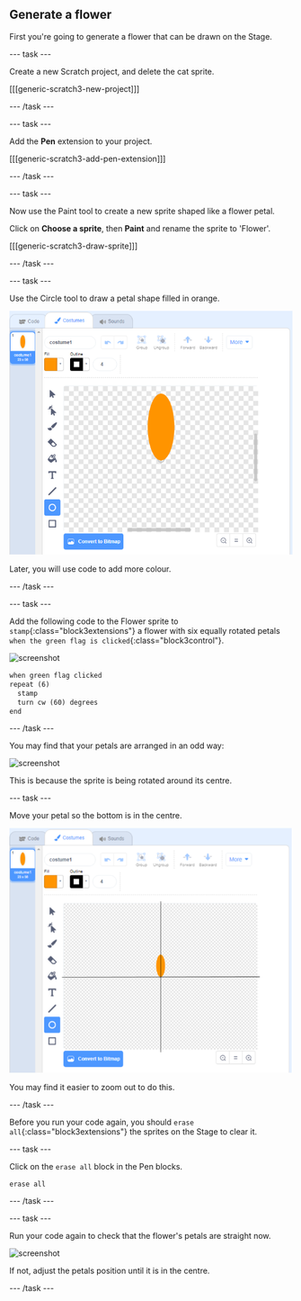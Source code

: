 ## Generate a flower

First you're going to generate a flower that can be drawn on the Stage. 

--- task ---

Create a new Scratch project, and delete the cat sprite.

[[[generic-scratch3-new-project]]]

--- /task ---

--- task ---

Add the **Pen** extension to your project.

[[[generic-scratch3-add-pen-extension]]]

--- /task ---

--- task ---

Now use the Paint tool to create a new sprite shaped like a flower petal.

Click on **Choose a sprite**, then **Paint** and rename the sprite to 'Flower'.

[[[generic-scratch3-draw-sprite]]]

--- /task ---

--- task ---

Use the Circle tool to draw a petal shape filled in orange. 

![screenshot](images/flower-petal.png)

Later, you will use code to add more colour.

--- /task ---

--- task ---

Add the following code to the Flower sprite to `stamp`{:class="block3extensions"} a flower with six equally rotated petals `when the green flag is clicked`{:class="block3control"}. 

![screenshot](images/flower-6-straight.png)

```blocks3
when green flag clicked
repeat (6) 
  stamp
  turn cw (60) degrees
end
```

--- /task ---

You may find that your petals are arranged in an odd way:

![screenshot](images/flower-6-offset.png)

This is because the sprite is being rotated around its centre. 

--- task ---

Move your petal so the bottom is in the centre.

![screenshot](images/flower-crosshair-annotated.png)

You may find it easier to zoom out to do this.

--- /task ---

Before you run your code again, you should `erase all`{:class="block3extensions"} the sprites on the Stage to clear it.

--- task ---

Click on the `erase all` block in the Pen blocks.

```blocks3
erase all
```

--- /task ---

--- task ---

Run your code again to check that the flower's petals are straight now.

![screenshot](images/flower-6-straight.png)

If not, adjust the petals position until it is in the centre.
 
--- /task ---
